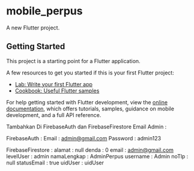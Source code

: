 # mobile_perpus

A new Flutter project.

## Getting Started

This project is a starting point for a Flutter application.

A few resources to get you started if this is your first Flutter project:

- [Lab: Write your first Flutter app](https://docs.flutter.dev/get-started/codelab)
- [Cookbook: Useful Flutter samples](https://docs.flutter.dev/cookbook)

For help getting started with Flutter development, view the
[online documentation](https://docs.flutter.dev/), which offers tutorials,
samples, guidance on mobile development, and a full API reference.


Tambahkan Di FirebaseAuth dan FirebaseFirestore Email Admin : 

FirebaseAuth : 
    Email       : admin@gmail.com
    Password    : admin123

FirebaseFirestore : 
    alamat      : null
    denda       : 0
    email       : admin@gmail.com
    levelUser   : admin
    namaLengkap : AdminPerpus
    username    : Admin
    noTlp       : null
    statusEmail : true
    uidUser     : uidUser         
